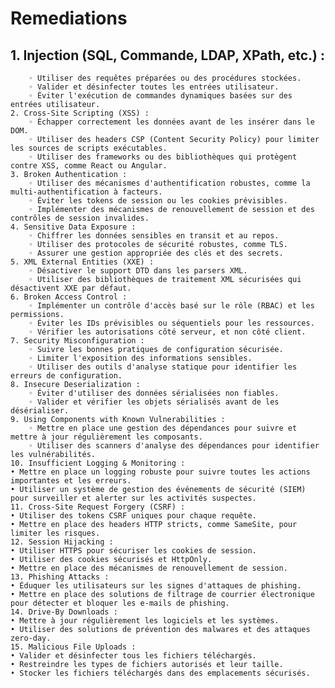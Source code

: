 # Remediations

## 1. Injection (SQL, Commande, LDAP, XPath, etc.) :
        ◦ Utiliser des requêtes préparées ou des procédures stockées.
        ◦ Valider et désinfecter toutes les entrées utilisateur.
        ◦ Éviter l'exécution de commandes dynamiques basées sur des entrées utilisateur.
    2. Cross-Site Scripting (XSS) :
        ◦ Échapper correctement les données avant de les insérer dans le DOM.
        ◦ Utiliser des headers CSP (Content Security Policy) pour limiter les sources de scripts exécutables.
        ◦ Utiliser des frameworks ou des bibliothèques qui protègent contre XSS, comme React ou Angular.
    3. Broken Authentication :
        ◦ Utiliser des mécanismes d'authentification robustes, comme la multi-authentification à facteurs.
        ◦ Éviter les tokens de session ou les cookies prévisibles.
        ◦ Implémenter des mécanismes de renouvellement de session et des contrôles de session invalides.
    4. Sensitive Data Exposure :
        ◦ Chiffrer les données sensibles en transit et au repos.
        ◦ Utiliser des protocoles de sécurité robustes, comme TLS.
        ◦ Assurer une gestion appropriée des clés et des secrets.
    5. XML External Entities (XXE) :
        ◦ Désactiver le support DTD dans les parsers XML.
        ◦ Utiliser des bibliothèques de traitement XML sécurisées qui désactivent XXE par défaut.
    6. Broken Access Control :
        ◦ Implémenter un contrôle d'accès basé sur le rôle (RBAC) et les permissions.
        ◦ Éviter les IDs prévisibles ou séquentiels pour les ressources.
        ◦ Vérifier les autorisations côté serveur, et non côté client.
    7. Security Misconfiguration :
        ◦ Suivre les bonnes pratiques de configuration sécurisée.
        ◦ Limiter l'exposition des informations sensibles.
        ◦ Utiliser des outils d'analyse statique pour identifier les erreurs de configuration.
    8. Insecure Deserialization :
        ◦ Éviter d'utiliser des données sérialisées non fiables.
        ◦ Valider et vérifier les objets sérialisés avant de les désérialiser.
    9. Using Components with Known Vulnerabilities :
        ◦ Mettre en place une gestion des dépendances pour suivre et mettre à jour régulièrement les composants.
        ◦ Utiliser des scanners d'analyse des dépendances pour identifier les vulnérabilités.
    10. Insufficient Logging & Monitoring :
    • Mettre en place un logging robuste pour suivre toutes les actions importantes et les erreurs.
    • Utiliser un système de gestion des événements de sécurité (SIEM) pour surveiller et alerter sur les activités suspectes.
    11. Cross-Site Request Forgery (CSRF) :
    • Utiliser des tokens CSRF uniques pour chaque requête.
    • Mettre en place des headers HTTP stricts, comme SameSite, pour limiter les risques.
    12. Session Hijacking :
    • Utiliser HTTPS pour sécuriser les cookies de session.
    • Utiliser des cookies sécurisés et HttpOnly.
    • Mettre en place des mécanismes de renouvellement de session.
    13. Phishing Attacks :
    • Éduquer les utilisateurs sur les signes d'attaques de phishing.
    • Mettre en place des solutions de filtrage de courrier électronique pour détecter et bloquer les e-mails de phishing.
    14. Drive-By Downloads :
    • Mettre à jour régulièrement les logiciels et les systèmes.
    • Utiliser des solutions de prévention des malwares et des attaques zero-day.
    15. Malicious File Uploads :
    • Valider et désinfecter tous les fichiers téléchargés.
    • Restreindre les types de fichiers autorisés et leur taille.
    • Stocker les fichiers téléchargés dans des emplacements sécurisés.
